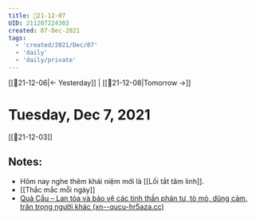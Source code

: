 ```yaml
---
title: 📝21-12-07
UID: 211207224303
created: 07-Dec-2021
tags:
  - 'created/2021/Dec/07'
  - 'daily'
  - 'daily/private'
---
```

[[📝21-12-06|<- Yesterday]] | [[📝21-12-08|Tomorrow ->]]
# Tuesday, Dec 7, 2021
[[📝21-12-03]]
## Notes:
- Hôm nay nghe thêm khái niệm mới là [[Lối tắt tâm linh]].
- [[Thắc mắc mỗi ngày]]
- [Quả Cầu – Lan tỏa và bảo vệ các tinh thần phản tư, tò mò, dũng cảm, trân trọng người khác (xn--qucu-hr5aza.cc)](https://xn--qucu-hr5aza.cc/)


